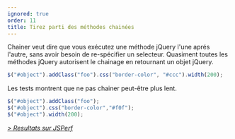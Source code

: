 ```yaml
---
ignored: true
order: 11
title: Tirez parti des méthodes chainées
---
```


Chainer veut dire que vous exécutez une méthode jQuery l'une aprés l'autre, sans avoir besoin de re-spécifier un selecteur. Quasiment toutes les méthodes jQuery autorisent le chainage en retournant un objet jQuery.

```js
$("#object").addClass("foo").css("border-color", "#ccc").width(200);
```

Les tests montrent que ne pas chainer peut-être plus lent.

```js
$("#object").addClass("foo");
$("#object").css("border-color","#f0f");
$("#object").width(200);
```

*[> Resultats sur JSPerf](http://jsperf.com/browser-diet-chaining)*

